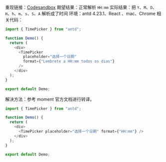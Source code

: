 重现链接：[Codesandbox](https://codesandbox.io/s/xuan-ze-shi-fen-antd-4-24-12-forked-sqlcp7?file=/demo.tsx)
期望结果：正常解析 `HH:mm`
实际结果：把 `Y`、`M`、`D`、`H`、`h`、`m`、`s`、`S`、`A` 解析成了时间
环境：antd 4.23.1、React 、mac、Chrome
相关代码：

```javascript
import { TimePicker } from "antd";

function Demo() {
  return (
    <div>
      <TimePicker
        placeholder="选择一个日期"
        format={"Lembrete a HH:mm todos os dias"}
      />
    </div>
  );
}

export default Demo;
```

解决方法：参考 moment 官方文档进行转译。

```javascript
import { TimePicker } from "antd";

function Demo() {
  return (
    <div>
      <TimePicker placeholder="选择一个日期" format={"HH:mm"} />
    </div>
  );
}

export default Demo;
```
